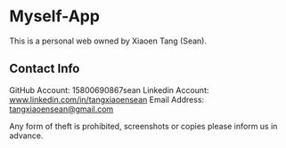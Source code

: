 # Myself-App

This is a personal web owned by Xiaoen Tang (Sean).

## Contact Info

GitHub Account: 15800690867sean
Linkedin Account: www.linkedin.com/in/tangxiaoensean
Email Address: tangxiaoensean@gmail.com



Any form of theft is prohibited, screenshots or copies please inform us in advance.